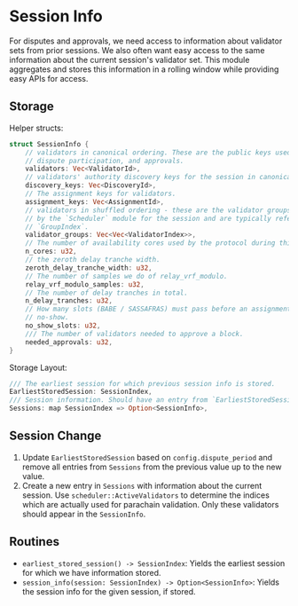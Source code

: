 # Session Info

For disputes and approvals, we need access to information about validator sets from prior sessions. We also often want easy access to the same information about the current session's validator set. This module aggregates and stores this information in a rolling window while providing easy APIs for access.

## Storage

Helper structs:

```rust
struct SessionInfo {
    // validators in canonical ordering. These are the public keys used for backing,
    // dispute participation, and approvals.
    validators: Vec<ValidatorId>,
    // validators' authority discovery keys for the session in canonical ordering.
    discovery_keys: Vec<DiscoveryId>,
    // The assignment keys for validators.
    assignment_keys: Vec<AssignmentId>,
    // validators in shuffled ordering - these are the validator groups as produced
    // by the `Scheduler` module for the session and are typically referred to by
    // `GroupIndex`.
    validator_groups: Vec<Vec<ValidatorIndex>>,
    // The number of availability cores used by the protocol during this session.
    n_cores: u32,
    // the zeroth delay tranche width.
    zeroth_delay_tranche_width: u32,
    // The number of samples we do of relay_vrf_modulo.
    relay_vrf_modulo_samples: u32,
    // The number of delay tranches in total.
    n_delay_tranches: u32,
    // How many slots (BABE / SASSAFRAS) must pass before an assignment is considered a
    // no-show.
    no_show_slots: u32,
    /// The number of validators needed to approve a block.
    needed_approvals: u32,
}
```

Storage Layout:

```rust
/// The earliest session for which previous session info is stored.
EarliestStoredSession: SessionIndex,
/// Session information. Should have an entry from `EarliestStoredSession..=CurrentSessionIndex`
Sessions: map SessionIndex => Option<SessionInfo>,
```

## Session Change

1. Update `EarliestStoredSession` based on `config.dispute_period` and remove all entries from `Sessions` from the previous value up to the new value.
1. Create a new entry in `Sessions` with information about the current session. Use `scheduler::ActiveValidators` to determine the indices which are actually used for parachain validation. Only these validators should appear in the `SessionInfo`.

## Routines

* `earliest_stored_session() -> SessionIndex`: Yields the earliest session for which we have information stored.
* `session_info(session: SessionIndex) -> Option<SessionInfo>`: Yields the session info for the given session, if stored.

